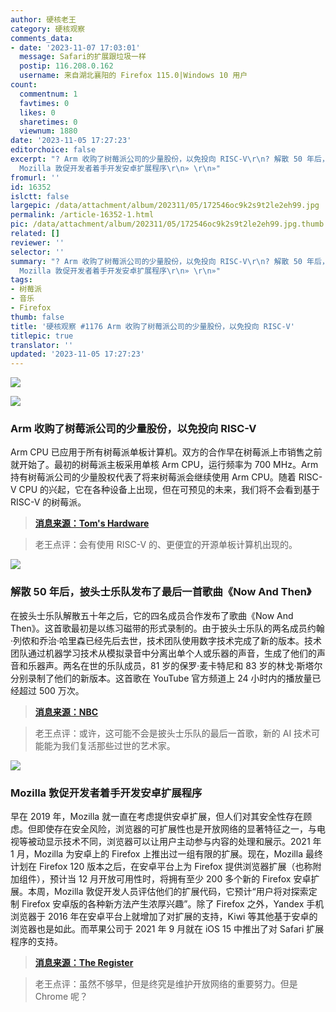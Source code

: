 ```yaml
---
author: 硬核老王
category: 硬核观察
comments_data:
- date: '2023-11-07 17:03:01'
  message: Safari的扩展跟垃圾一样
  postip: 116.208.0.162
  username: 来自湖北襄阳的 Firefox 115.0|Windows 10 用户
count:
  commentnum: 1
  favtimes: 0
  likes: 0
  sharetimes: 0
  viewnum: 1880
date: '2023-11-05 17:27:23'
editorchoice: false
excerpt: "? Arm 收购了树莓派公司的少量股份，以免投向 RISC-V\r\n? 解散 50 年后，披头士乐队发布了最后一首歌曲《Now And Then》\r\n?
  Mozilla 敦促开发者着手开发安卓扩展程序\r\n» \r\n»"
fromurl: ''
id: 16352
islctt: false
largepic: /data/attachment/album/202311/05/172546oc9k2s9t2le2eh99.jpg
permalink: /article-16352-1.html
pic: /data/attachment/album/202311/05/172546oc9k2s9t2le2eh99.jpg.thumb.jpg
related: []
reviewer: ''
selector: ''
summary: "? Arm 收购了树莓派公司的少量股份，以免投向 RISC-V\r\n? 解散 50 年后，披头士乐队发布了最后一首歌曲《Now And Then》\r\n?
  Mozilla 敦促开发者着手开发安卓扩展程序\r\n» \r\n»"
tags:
- 树莓派
- 音乐
- Firefox
thumb: false
title: '硬核观察 #1176 Arm 收购了树莓派公司的少量股份，以免投向 RISC-V'
titlepic: true
translator: ''
updated: '2023-11-05 17:27:23'
---
```


![](/data/attachment/album/202311/05/172546oc9k2s9t2le2eh99.jpg)


![](/data/attachment/album/202311/05/172600f68tb7tbu7uao82t.jpg)


### Arm 收购了树莓派公司的少量股份，以免投向 RISC-V


Arm CPU 已应用于所有树莓派单板计算机。双方的合作早在树莓派上市销售之前就开始了。最初的树莓派主板采用单核 Arm CPU，运行频率为 700 MHz。Arm 持有树莓派公司的少量股权代表了将来树莓派会继续使用 Arm CPU。随着 RISC-V CPU 的兴起，它在各种设备上出现，但在可预见的未来，我们将不会看到基于 RISC-V 的树莓派。



> 
> **[消息来源：Tom's Hardware](https://www.tomshardware.com/raspberry-pi/arm-acquires-minority-stake-in-raspberry-pi)**
> 
> 
> 



> 
> 老王点评：会有使用 RISC-V 的、更便宜的开源单板计算机出现的。
> 
> 
> 


![](/data/attachment/album/202311/05/172613zghshp9ygdhgoh1p.jpg)


### 解散 50 年后，披头士乐队发布了最后一首歌曲《Now And Then》


在披头士乐队解散五十年之后，它的四名成员合作发布了歌曲《Now And Then》。这首歌最初是以练习磁带的形式录制的。由于披头士乐队的两名成员约翰·列侬和乔治·哈里森已经先后去世，技术团队使用数字技术完成了新的版本。技术团队通过机器学习技术从模拟录音中分离出单个人或乐器的声音，生成了他们的声音和乐器声。两名在世的乐队成员，81 岁的保罗·麦卡特尼和 83 岁的林戈·斯塔尔分别录制了他们的新版本。这首歌在 YouTube 官方频道上 24 小时内的播放量已经超过 500 万次。



> 
> **[消息来源：NBC](https://www.nbcnews.com/news/world/final-beatles-song-now-featuring-four-members-released-rcna123304)**
> 
> 
> 



> 
> 老王点评：或许，这可能不会是披头士乐队的最后一首歌，新的 AI 技术可能能为我们复活那些过世的艺术家。
> 
> 
> 


![](/data/attachment/album/202311/05/172633itb18bztz0ti1ul8.jpg)


### Mozilla 敦促开发者着手开发安卓扩展程序


早在 2019 年，Mozilla 就一直在考虑提供安卓扩展，但人们对其安全性存在顾虑。但即使存在安全风险，浏览器的可扩展性也是开放网络的显著特征之一，与电视等被动显示技术不同，浏览器可以让用户主动参与内容的处理和展示。2021 年 1 月，Mozilla 为安卓上的 Firefox 上推出过一组有限的扩展。现在，Mozilla 最终计划在 Firefox 120 版本之后，在安卓平台上为 Firefox 提供浏览器扩展（也称附加组件），预计当 12 月开放可用性时，将拥有至少 200 多个新的 Firefox 安卓扩展。本周，Mozilla 敦促开发人员评估他们的扩展代码，它预计“用户将对探索定制 Firefox 安卓版的各种新方法产生浓厚兴趣”。除了 Firefox 之外，Yandex 手机浏览器于 2016 年在安卓平台上就增加了对扩展的支持，Kiwi 等其他基于安卓的浏览器也是如此。而苹果公司于 2021 年 9 月就在 iOS 15 中推出了对 Safari 扩展程序的支持。



> 
> **[消息来源：The Register](https://www.theregister.com/2023/11/03/mozilla_android_extensions/)**
> 
> 
> 



> 
> 老王点评：虽然不够早，但是终究是维护开放网络的重要努力。但是 Chrome 呢？
> 
> 
>